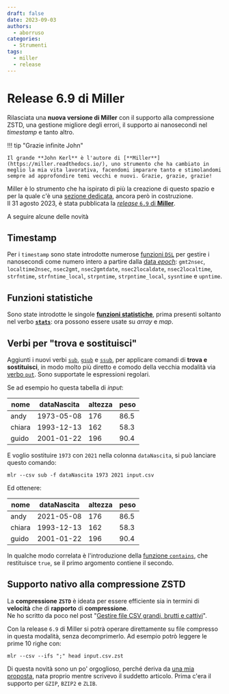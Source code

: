 ```yaml
---
draft: false
date: 2023-09-03
authors:
  - aborruso
categories:
  - Strumenti
tags:
  - miller
  - release
---
```


# Release 6.9 di Miller

Rilasciata una **nuova versione di Miller** con il supporto alla compressione ZSTD, una gestione migliore degli errori, il supporto ai nanosecondi nel *timestamp* e tanto altro.

<!-- more -->

!!! tip "Grazie infinite John"

    Il grande **John Kerl** è l'autore di [**Miller**](https://miller.readthedocs.io/), uno strumento che ha cambiato in meglio la mia vita lavorativa, facendomi imparare tanto e stimolandomi sempre ad approfondire temi vecchi e nuovi. Grazie, grazie, grazie!

Miller è lo strumento che ha ispirato di più la creazione di questo spazio e per la quale c'è una [sezione dedicata](/miller), ancora però in costruzione.<br>
Il 31 agosto 2023, è stata pubblicata la [*release* `6.9` di **Miller**](https://github.com/johnkerl/miller/releases/tag/v6.9.0).

A seguire alcune delle novità


## Timestamp

Per i `timestamp` sono state introdotte numerose [funzioni `DSL`](https://miller.readthedocs.io/en/6.9.0/reference-dsl-builtin-functions/#time-functions) per gestire i nanosecondi come numero intero a partire dalla [data *epoch*](https://www.wikiwand.com/it/Tempo_(Unix)): `gmt2nsec`, `localtime2nsec`, `nsec2gmt`, `nsec2gmtdate`, `nsec2localdate`, `nsec2localtime`, `strfntime`, `strfntime_local`, `strpntime`, `strpntime_local`, `sysntime` e `upntime`.

## Funzioni statistiche

Sono state introdotte le singole [**funzioni statistiche**](https://miller.readthedocs.io/en/6.9.0/reference-dsl-builtin-functions/index.html#stats-functions), prima presenti soltanto nel verbo [**`stats`**](https://miller.readthedocs.io/en/6.9.0/reference-verbs/index.html#stats1): ora possono essere usate su *array* e *map*.

## Verbi per "trova e sostituisci"

Aggiunti i nuovi verbi [`sub`](https://miller.readthedocs.io/en/6.9.0/reference-verbs/#sub), [`gsub`](https://miller.readthedocs.io/en/6.9.0/reference-verbs/#gsub) e [`ssub`](https://miller.readthedocs.io/en/6.9.0/reference-verbs/#ssub), per applicare comandi di **trova e sostituisci**, in modo molto più diretto e comodo della vecchia modalità via [verbo `put`](https://miller.readthedocs.io/en/6.9.0/reference-verbs/#put). Sono supportate le espressioni regolari.

Se ad esempio ho questa tabella di *input*:

| nome | dataNascita | altezza | peso |
| --- | --- | --- | --- |
| andy | 1973-05-08 | 176 | 86.5 |
| chiara | 1993-12-13 | 162 | 58.3 |
| guido | 2001-01-22 | 196 | 90.4 |


E voglio sostituire `1973` con `2021` nella colonna `dataNascita`, si può lanciare questo comando:

```
mlr --csv sub -f dataNascita 1973 2021 input.csv
```

Ed ottenere:

| nome | dataNascita | altezza | peso |
| --- | --- | --- | --- |
| andy | 2021-05-08 | 176 | 86.5 |
| chiara | 1993-12-13 | 162 | 58.3 |
| guido | 2001-01-22 | 196 | 90.4 |

In qualche modo correlata è l'introduzione della [funzione `contains`](https://miller.readthedocs.io/en/6.9.0/reference-dsl-builtin-functions/index.html#contains), che restituisce `true`, se il primo argomento contiene il secondo.

## Supporto nativo alla compressione ZSTD

La **compressione** **`ZSTD`** è ideata per essere efficiente sia in termini di **velocità** che di **rapporto** di **compressione**.<br>
Ne ho scritto da poco nel post "[Gestire file CSV grandi, brutti e cattivi](https://aborruso.github.io/posts/duckdb-intro-csv/#formato-zstd)".

Con la release `6.9` di Miller si potrà operare direttamente su file compresso in questa modalità, senza decomprimerlo. Ad esempio potrò leggere le prime 10 righe con:

```
mlr --csv --ifs ";" head input.csv.zst
```

Di questa novità sono un po' orgoglioso, perché deriva da [una mia proposta](https://github.com/johnkerl/miller/issues/1342), nata proprio mentre scrivevo il suddetto articolo. Prima c'era il supporto per `GZIP`, `BZIP2` e `ZLIB`.
